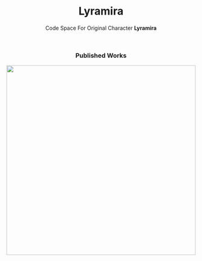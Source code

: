 <h1 align="center">Lyramira</h1>

<p align="center">Code Space For Original Character <strong>Lyramira</strong></p>

<br>

<h3 align="center">Published Works</h3>

<p align="center">
   <a href="https://open.spotify.com/album/1lvMG6lxIc9xMxr2e4414B">
     <img src="https://github.com/user-attachments/assets/518bf5e4-b6da-4461-9174-0e04c554db13" width=500>
   </a>
</p>


